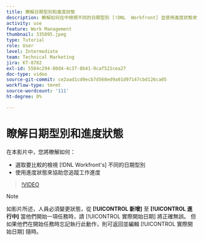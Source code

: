 ```yaml
---
title: 瞭解日期型別和進度狀態
description: 瞭解如何在中檢視不同的日期型別 [!DNL  Workfront] 並使用進度狀態來協助您追蹤工作進度。
activity: use
feature: Work Management
thumbnail: 335095.jpeg
type: Tutorial
role: User
level: Intermediate
team: Technical Marketing
jira: KT-8782
exl-id: 5504c294-80d4-4c37-8b41-9caf521cea27
doc-type: video
source-git-commit: ce2aad1cd0ecb7d568ed9a01d97147cbd126ca05
workflow-type: tm+mt
source-wordcount: '111'
ht-degree: 0%

---
```


# 瞭解日期型別和進度狀態

在本影片中，您將瞭解如何：

* 選取要比較的檢視 [!DNL Workfront's] 不同的日期型別
* 使用進度狀態來協助您追蹤工作進度

>[!VIDEO](https://video.tv.adobe.com/v/335095/?quality=12&learn=on)

>[!NOTE]
>
>如影片所述，人員必須變更狀態，從 **[!UICONTROL 新增]** 至 **[!UICONTROL 進行中]** 當他們開始一項任務時，請 [!UICONTROL 實際開始日期] 將正確無誤。 但如果他們在開始任務時忘記執行此動作，則可返回並編輯 [!UICONTROL 實際開始日期] 隨時。


<!---
Task progress status overview
Definitions for the project, task, and issue dates within Workfront
Project timelines
--->
